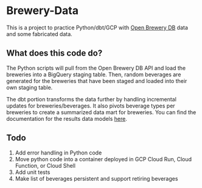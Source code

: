 # Brewery-Data
This is a project to practice Python/dbt/GCP with [Open Brewery DB](https://www.openbrewerydb.org/) data and some fabricated data.

## What does this code do?
The Python scripts will pull from the Open Brewery DB API and load the breweries into a BigQuery staging table. Then, random beverages are generated for the breweries that have been staged and loaded into their own staging table.

The dbt portion transforms the data further by handling incremental updates for breweries/beverages. It also pivots beverage types per breweries to create a summarized data mart for breweries. You can find the documentation for the results data models [here](https://cloud.getdbt.com/accounts/115238/develop/1996893/docs/index.html#!/overview/brewery_data).

## Todo
1. Add error handling in Python code
2. Move python code into a container deployed in GCP Cloud Run, Cloud Function, or Cloud Shell
3. Add unit tests
4. Make list of beverages persistent and support retiring beverages
